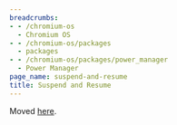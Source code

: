 ```yaml
---
breadcrumbs:
- - /chromium-os
  - Chromium OS
- - /chromium-os/packages
  - packages
- - /chromium-os/packages/power_manager
  - Power Manager
page_name: suspend-and-resume
title: Suspend and Resume
---
```


Moved
[here](https://chromium.googlesource.com/chromiumos/platform2/+/HEAD/power_manager/docs/suspend_resume.md).